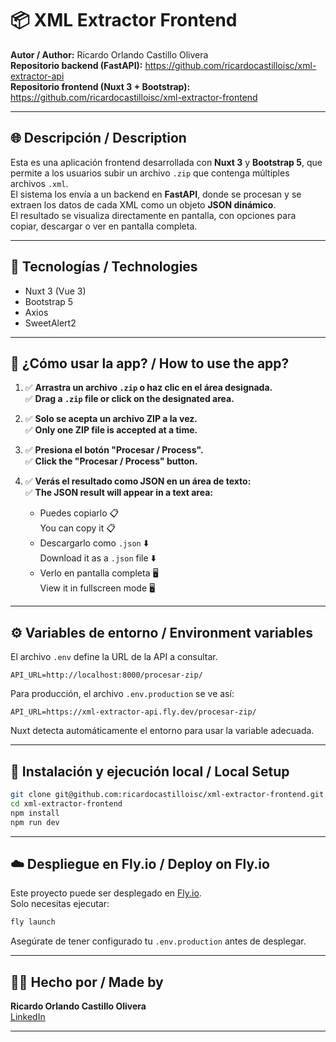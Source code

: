 # 📦 XML Extractor Frontend

**Autor / Author:** Ricardo Orlando Castillo Olivera  
**Repositorio backend (FastAPI):** https://github.com/ricardocastilloisc/xml-extractor-api  
**Repositorio frontend (Nuxt 3 + Bootstrap):** https://github.com/ricardocastilloisc/xml-extractor-frontend  

---

## 🌐 Descripción / Description

Esta es una aplicación frontend desarrollada con **Nuxt 3** y **Bootstrap 5**, que permite a los usuarios subir un archivo `.zip` que contenga múltiples archivos `.xml`.  
El sistema los envía a un backend en **FastAPI**, donde se procesan y se extraen los datos de cada XML como un objeto **JSON dinámico**.  
El resultado se visualiza directamente en pantalla, con opciones para copiar, descargar o ver en pantalla completa.

---

## 🚀 Tecnologías / Technologies

- Nuxt 3 (Vue 3)
- Bootstrap 5
- Axios
- SweetAlert2

---

## 🧪 ¿Cómo usar la app? / How to use the app?

1. ✅ **Arrastra un archivo `.zip` o haz clic en el área designada.**  
   ✅ **Drag a `.zip` file or click on the designated area.**

2. ✅ **Solo se acepta un archivo ZIP a la vez.**  
   ✅ **Only one ZIP file is accepted at a time.**

3. ✅ **Presiona el botón "Procesar / Process".**  
   ✅ **Click the "Procesar / Process" button.**

4. ✅ **Verás el resultado como JSON en un área de texto:**  
   ✅ **The JSON result will appear in a text area:**  
   - Puedes copiarlo 📋  
     You can copy it 📋  
   - Descargarlo como `.json` ⬇️  
     Download it as a `.json` file ⬇️  
   - Verlo en pantalla completa 🖥️  
     View it in fullscreen mode 🖥️

---

## ⚙️ Variables de entorno / Environment variables

El archivo `.env` define la URL de la API a consultar.

```env
API_URL=http://localhost:8000/procesar-zip/
```

Para producción, el archivo `.env.production` se ve así:

```env
API_URL=https://xml-extractor-api.fly.dev/procesar-zip/
```

Nuxt detecta automáticamente el entorno para usar la variable adecuada.

---

## 🧱 Instalación y ejecución local / Local Setup

```bash
git clone git@github.com:ricardocastilloisc/xml-extractor-frontend.git
cd xml-extractor-frontend
npm install
npm run dev
```

---

## ☁️ Despliegue en Fly.io / Deploy on Fly.io

Este proyecto puede ser desplegado en [Fly.io](https://fly.io/).  
Solo necesitas ejecutar:

```bash
fly launch
```

Asegúrate de tener configurado tu `.env.production` antes de desplegar.

---

## 🧑‍💻 Hecho por / Made by

**Ricardo Orlando Castillo Olivera**  
[LinkedIn](http://linkedin.com/in/ricardo-orlando-castillo-olivera-4b4b45162)

---
